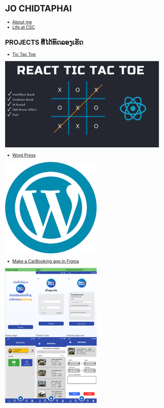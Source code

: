 # JO CHIDTAPHAI 

+ [About me](JO)
+ [Life at CSC](CSC)

## PROJECTS ທີ່ໄດ້ທົດລອງເຮັດ

+ [Tic Tac Toe](TIC-TAC-TOE)

![ Image](/img/cover.png  "Tic Tac Toe With React")

+ [Word Press](Word-Press)

<img src='img/Word Press.png' width='300'>

+ [Make a CarBooking app in Figma](TIC-TAC-TOE)

<img src='/img/carbooking.png' width='300'>
